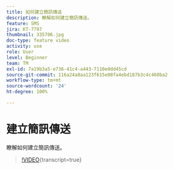 ```yaml
---
title: 如何建立簡訊傳送
description: 瞭解如何建立簡訊傳送。
feature: SMS
jira: KT-7797
thumbnail: 335706.jpg
doc-type: feature video
activity: use
role: User
level: Beginner
team: TM
exl-id: 7a19b3a5-e736-41c4-a443-7110e0dd45cd
source-git-commit: 116a24a8aa123f615e08fa4ebd187b3c4c460ba2
workflow-type: tm+mt
source-wordcount: '24'
ht-degree: 100%

---
```


# 建立簡訊傳送

瞭解如何建立簡訊傳送。

>[!VIDEO](https://video.tv.adobe.com/v/3441815?quality=12&learn=on&captions=chi_hant){transcript=true}
